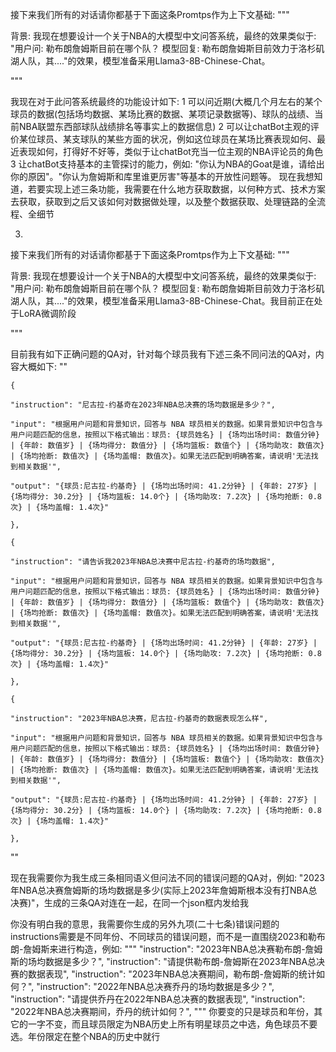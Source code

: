 接下来我们所有的对话请你都基于下面这条Promtps作为上下文基础:
"""

背景: 我现在想要设计一个关于NBA的大模型中文问答系统，最终的效果类似于: "用户问: 勒布朗詹姆斯目前在哪个队？  模型回复: 勒布朗詹姆斯目前效力于洛杉矶湖人队，其...."的效果，模型准备采用Llama3-8B-Chinese-Chat。

"""

我现在对于此问答系统最终的功能设计如下:
1 可以问近期(大概几个月左右的某个球员的数据(包括场均数据、某场比赛的数据、某项记录数据等)、球队的战绩、当前NBA联盟东西部球队战绩排名等事实上的数据信息)
2 可以让chatBot主观的评价某位球员、某支球队的某些方面的状况，例如这位球员在某场比赛表现如何、最近表现如何，打得好不好等，类似于让chatBot充当一位主观的NBA评论员的角色
3 让chatBot支持基本的主管探讨的能力，例如: "你认为NBA的Goat是谁，请给出你的原因"。"你认为詹姆斯和库里谁更厉害"等基本的开放性问题等。
现在我想知道，若要实现上述三条功能，我需要在什么地方获取数据，以何种方式、技术方案去获取，获取到之后又该如何对数据做处理，以及整个数据获取、处理链路的全流程、全细节


3.

接下来我们所有的对话请你都基于下面这条Promtps作为上下文基础:
"""

背景: 我现在想要设计一个关于NBA的大模型中文问答系统，最终的效果类似于: "用户问: 勒布朗詹姆斯目前在哪个队？  模型回复: 勒布朗詹姆斯目前效力于洛杉矶湖人队，其...."的效果，模型准备采用Llama3-8B-Chinese-Chat。我目前正在处于LoRA微调阶段

"""

目前我有如下正确问题的QA对，针对每个球员我有下述三条不同问法的QA对，内容大概如下:
""



    {

    "instruction": "尼古拉-约基奇在2023年NBA总决赛的场均数据是多少？",

    "input": "根据用户问题和背景知识，回答与 NBA 球员相关的数据。如果背景知识中包含与用户问题匹配的信息，按照以下格式输出：球员: {球员姓名} | {场均出场时间: 数值分钟} | {年龄: 数值岁} | {场均得分: 数值分} | {场均篮板: 数值个} | {场均助攻: 数值次} | {场均抢断: 数值次} | {场均盖帽: 数值次}。如果无法匹配到明确答案，请说明'无法找到相关数据'",

    "output": "{球员:尼古拉-约基奇} | {场均出场时间: 41.2分钟} | {年龄: 27岁} | {场均得分: 30.2分} | {场均篮板: 14.0个} | {场均助攻: 7.2次} | {场均抢断: 0.8次} | {场均盖帽: 1.4次}"

    },

    {

    "instruction": "请告诉我2023年NBA总决赛中尼古拉-约基奇的场均数据",

    "input": "根据用户问题和背景知识，回答与 NBA 球员相关的数据。如果背景知识中包含与用户问题匹配的信息，按照以下格式输出：球员: {球员姓名} | {场均出场时间: 数值分钟} | {年龄: 数值岁} | {场均得分: 数值分} | {场均篮板: 数值个} | {场均助攻: 数值次} | {场均抢断: 数值次} | {场均盖帽: 数值次}。如果无法匹配到明确答案，请说明'无法找到相关数据'",

    "output": "{球员:尼古拉-约基奇} | {场均出场时间: 41.2分钟} | {年龄: 27岁} | {场均得分: 30.2分} | {场均篮板: 14.0个} | {场均助攻: 7.2次} | {场均抢断: 0.8次} | {场均盖帽: 1.4次}"

    },

    {

    "instruction": "2023年NBA总决赛，尼古拉-约基奇的数据表现怎么样",

    "input": "根据用户问题和背景知识，回答与 NBA 球员相关的数据。如果背景知识中包含与用户问题匹配的信息，按照以下格式输出：球员: {球员姓名} | {场均出场时间: 数值分钟} | {年龄: 数值岁} | {场均得分: 数值分} | {场均篮板: 数值个} | {场均助攻: 数值次} | {场均抢断: 数值次} | {场均盖帽: 数值次}。如果无法匹配到明确答案，请说明'无法找到相关数据'",

    "output": "{球员:尼古拉-约基奇} | {场均出场时间: 41.2分钟} | {年龄: 27岁} | {场均得分: 30.2分} | {场均篮板: 14.0个} | {场均助攻: 7.2次} | {场均抢断: 0.8次} | {场均盖帽: 1.4次}"

    },

""

现在我需要你为我生成三条相同语义但问法不同的错误问题的QA对，例如: "2023年NBA总决赛詹姆斯的场均数据是多少(实际上2023年詹姆斯根本没有打NBA总决赛)"，生成的三条QA对连在一起，在同一个json框内发给我



你没有明白我的意思，我需要你生成的另外九项(二十七条)错误问题的instructions需要是不同年份、不同球员的错误问题，而不是一直围绕2023和勒布朗-詹姆斯来进行构造，例如:
"""
"instruction": "2023年NBA总决赛勒布朗-詹姆斯的场均数据是多少？",
"instruction": "请提供勒布朗-詹姆斯在2023年NBA总决赛的数据表现",
"instruction": "2023年NBA总决赛期间，勒布朗-詹姆斯的统计如何？",
"instruction": "2022年NBA总决赛乔丹的场均数据是多少？",
"instruction": "请提供乔丹在2022年NBA总决赛的数据表现",
"instruction": "2022年NBA总决赛期间，乔丹的统计如何？",
"""
你要变的只是球员和年份，其它的一字不变，而且球员限定为NBA历史上所有明星球员之中选，角色球员不要选。年份限定在整个NBA的历史中就行
